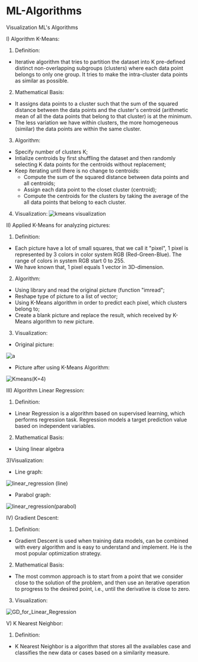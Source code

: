# ML-Algorithms
Visualization ML's Algorithms

I) Algorithm K-Means:
1) Definition: 
- Iterative algorithm that tries to partition the dataset into K pre-defined distinct non-overlapping subgroups (clusters) where each data point belongs to only one group. It tries to make the intra-cluster data points as similar as possible.
2) Mathematical Basis: 
- It assigns data points to a cluster such that the sum of the squared distance between the data points and the cluster's centroid (arithmetic mean of all the data points that belong to that cluster) is at the minimum.
- The less variation we have within clusters, the more homogeneous (similar) the data points are within the same cluster.
3) Algorithm:
- Specify number of clusters K;
- Intialize centroids by first shuffling the dataset and then randomly selecting K data points for the centroids without replacement;
- Keep iterating until there is no change to centroids:
  + Compute the sum of the squared distance between data points and all centroids;
  + Assign each data point to the closet cluster (centroid);
  + Compute the centroids for the clusters by taking the average of the all data points that belong to each cluster.
4) Visualization:
![kmeans visualization](https://user-images.githubusercontent.com/63906418/130402617-7e3e91ff-5c3b-4220-85e0-68e9b9744493.png)

II) Applied K-Means for analyzing pictures:
1) Definition:
- Each picture have a lot of small squares, that we call it "pixel", 1 pixel is represented by 3 colors in color system RGB (Red-Green-Blue). The range of colors in system RGB start 0 to 255.
- We have known that, 1 pixel equals 1 vector in 3D-dimension.

2) Algorithm:
- Using library and read the original picture (function "imread";
- Reshape type of picture to a list of vector;
- Using K-Means algorithm in order to predict each pixel, which clusters belong to;
- Create a blank picture and replace the result, which received by K-Means algorithm to new picture.

3) Visualization:
- Original picture:

![a](https://user-images.githubusercontent.com/63906418/130405761-bdd952c7-314b-449f-9ecd-2b265fbe86bf.JPG)

- Picture after using K-Means Algorithm:

![Kmeans(K=4)](https://user-images.githubusercontent.com/63906418/130405603-55e03a62-5462-4f50-a0fa-4381ef643a31.png)

III) Algorithm Linear Regression:
1) Definition:
- Linear Regression is a algorithm based on supervised learning, which performs regression task. Regression models a target prediction value based on independent variables.

2) Mathematical Basis:
- Using linear algebra

3)Visualization:
- Line graph:

![linear_regression (line)](https://user-images.githubusercontent.com/63906418/130412790-84cc2367-3e4c-4633-92c2-26594c0d9db1.png)

- Parabol graph:

![linear_regression(parabol)](https://user-images.githubusercontent.com/63906418/130412831-6bfcb845-782b-4035-8f7c-fa70ea21ef58.png)

IV) Gradient Descent:
1) Definition:
- Gradient Descent is used when training data models, can be combined with every algorithm and is easy to understand and implement. He is the most popular optimization strategy.

2) Mathematical Basis:
- The most common approach is to start from a point that we consider close to the solution of the problem, and then use an iterative operation to progress to the desired point, i.e., until the derivative is close to zero.

3) Visualization:

![GD_for_Linear_Regression](https://user-images.githubusercontent.com/63906418/130415431-9241fa7f-00f3-4cad-a73a-3dec9490b4ba.png)

V) K Nearest Neighbor:
1) Definition:
- K Nearest Neighbor is a algorithm that stores all the availables case and classifies the new data or cases based on a similarity measure. 

